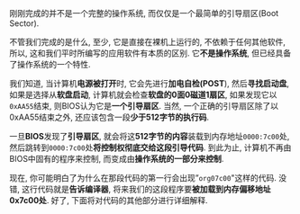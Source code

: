 
刚刚完成的并不是一个完整的操作系统, 而仅仅是一个最简单的引导扇区(Boot Sector).

不管我们完成的是什么, 至少, 它是直接在裸机上运行的, 不依赖于任何其他软件, 所以, 这和我们平时所编写的应用软件有本质的区别. 它**不是操作系统**, 但已经具备了操作系统的一个特性. 

我们知道, 当计算机**电源被打开**时, 它会先进行**加电自检(POST**), 然后**寻找启动盘**, 如果是选择从**软盘启动**, 计算机就会检查**软盘的0面0磁道1扇区**, 如果发现它以`0xAA55`结束, 则BIOS认为它是**一个引导扇区**. 当然, 一个正确的引导扇区除了以0xAA55结束之外, 还应该包含一段**少于512字节的执行码**. 

一旦**BIOS**发现了**引导扇区**, 就会将这**512字节的内容**装载到内存地址`0000:7c00`处, 然后跳转到`0000:7c00`处**将控制权彻底交给这段引导代码**. 到此为止, 计算机不再由BIOS中固有的程序来控制, 而变成由**操作系统的一部分来控制**. 

现在, 你可能明白了为什么在那段代码的第一行会出现”`org07c00`"这样的代码. 没错, 这行代码就是**告诉编译器**, 将来我们的这段程序要**被加载到内存偏移地址0x7c00处**. 好了, 下面将对代码的其他部分进行详细解释. 
